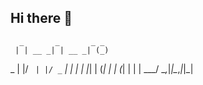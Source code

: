 ## Hi there 👋
      _       _       _ _ 
     | | __ _| | __ _| (_)
  _  | |/ _` | |/ _` | | |
 | |_| | (_| | | (_| | | |
  \___/ \__,_|_|\__,_|_|_|
                          
